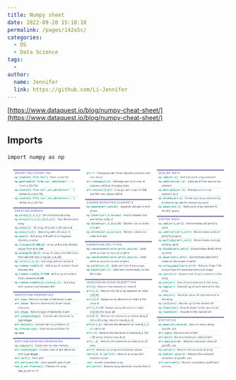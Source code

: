 ```yaml
---
title: Numpy sheet
date: 2022-09-20 15:18:18
permalink: /pages/142a5c/
categories:
  - DS
  - Data Science
tags:
  - 
author: 
  name: Jennifer
  link: https://github.com/Li-Jennifer
---
```


[https://www.dataquest.io/blog/numpy-cheat-sheet/](https://www.dataquest.io/blog/numpy-cheat-sheet/)

## Imports
````bash
import numpy as np
````

![](../../img/numpycheatsheet.png)